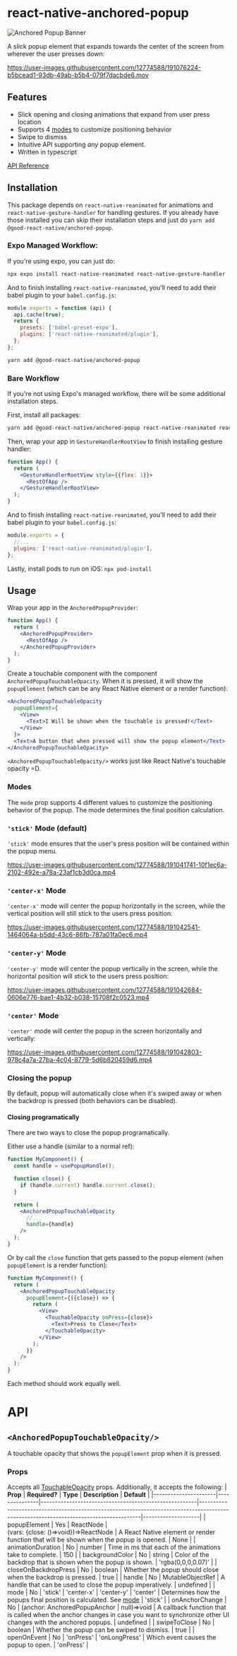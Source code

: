 # react-native-anchored-popup

![Anchored Popup Banner](https://user-images.githubusercontent.com/12774588/191040330-8244eeb0-84d7-4c8e-b24b-4de23dc81c25.png)

A slick popup element that expands towards the center of the screen from wherever the user presses down:

https://user-images.githubusercontent.com/12774588/191076224-b5bcead1-93db-49ab-b5b4-079f7dacbde6.mov

## Features

- Slick opening and closing animations that expand from user press location
- Supports 4 [modes](#modes) to customize positioning behavior
- Swipe to dismiss
- Intuitive API supporting _any_ popup element.
- Written in typescript

[API Reference](#api)

## Installation

This package depends on `react-native-reanimated` for animations and `react-native-gesture-handler` for handling gestures. If you already have those installed you can skip their installation steps and just do `yarn add @good-react-native/anchored-popup`.

### Expo Managed Workflow:

If you're using expo, you can just do:

```sh
npx expo install react-native-reanimated react-native-gesture-handler
```

And to finish installing `react-native-reanimated`, you'll need to add their babel plugin to your `babel.config.js`:

```js
module.exports = function (api) {
  api.cache(true);
  return {
    presets: ['babel-preset-expo'],
    plugins: ['react-native-reanimated/plugin'],
  };
};
```

```sh
yarn add @good-react-native/anchored-popup
```

### Bare Workflow

If you're not using Expo's managed workflow, there will be some additional installation steps.

First, install all packages:

```sh
yarn add @good-react-native/anchored-popup react-native-reanimated react-native-gesture-handler
```

Then, wrap your app in `GestureHandlerRootView` to finish installing gesture handler:

```jsx
function App() {
  return (
    <GestureHandlerRootView style={{flex: 1}}>
      <RestOfApp />
    </GestureHandlerRootView>
  );
}
```

And to finish installing `react-native-reanimated`, you'll need to add their babel plugin to your `babel.config.js`:

```js
module.exports = {
  //...
  plugins: ['react-native-reanimated/plugin'],
};
```

Lastly, install pods to run on iOS:
`npx pod-install`

## Usage

Wrap your app in the `AnchoredPopupProvider`:

```jsx
function App() {
  return (
    <AnchoredPopupProvider>
      <RestOfApp />
    </AnchoredPopupProvider>
  );
}
```

Create a touchable component with the component `AnchoredPopupTouchableOpacity`. When it is pressed, it will show the `popupElement` (which can be any React Native element or a render function):

```jsx
<AnchoredPopupTouchableOpacity
  popupElement={
    <View>
      <Text>I Will be shown when the touchable is pressed!</Text>
    </View>
  }>
  <Text>A button that when pressed will show the popup element</Text>
</AnchoredPopupTouchableOpacity>
```

`<AnchoredPopupTouchableOpacity/>` works just like React Native's touchable opacity =D.

### Modes

The `mode` prop supports 4 different values to customize the positioning behavior of the popup. The mode determines the final position calculation.

### `'stick'` Mode (default)

`'stick'` mode ensures that the user's press position will be contained within the popup menu.

https://user-images.githubusercontent.com/12774588/191041741-10f1ec6a-2102-492e-a78a-23af1cb3d0ca.mp4

### `'center-x'` Mode

`'center-x'` mode will center the popup horizontally in the screen, while the vertical position will still stick to the users press position:

https://user-images.githubusercontent.com/12774588/191042541-1464064a-b5dd-43c6-86fb-787a01fa0ec6.mp4

### `'center-y'` Mode

`'center-y'` mode will center the popup vertically in the screen, while the horizontal position will stick to the users press position:

https://user-images.githubusercontent.com/12774588/191042684-0606e776-bae1-4b32-b038-15708f2c0523.mp4

### `'center'` Mode

`'center'` mode will center the popup in the screen horizontally and vertically:

https://user-images.githubusercontent.com/12774588/191042803-978c4a7a-27ba-4c04-8779-5d6b820459d6.mp4

### Closing the popup

By default, popup will automatically close when it's swiped away or when the backdrop is pressed (both behaviors can be disabled).

#### Closing programatically

There are two ways to close the popup programatically.

Either use a handle (similar to a normal ref):

```jsx
function MyComponent() {
  const handle = usePopupHandle();

  function close() {
    if (handle.current) handle.current.close();
  }

  return (
    <AnchoredPopupTouchableOpacity
      //...
      handle={handle}
    />
  );
}
```

Or by call the `close` function that gets passed to the popup element (when `popupElement` is a render function):

```jsx
function MyComponent() {
  return (
    <AnchoredPopupTouchableOpacity
      popupElement={({close}) => {
        return (
          <View>
            <TouchableOpacity onPress={close}>
              <Text>Press to Close</Text>
            </TouchableOpacity>
          </View>
        );
      }}
    />
  );
}
```

Each method should work equally well.

# API

## `<AnchoredPopupTouchableOpacity/>`

A touchable opacity that shows the `popupElement` prop when it is pressed.

### Props

Accepts all [TouchableOpacity](https://reactnative.dev/docs/touchableopacity) props. Additionally, it accepts the following:
| **Prop** | **Required?** | **Type** | **Description** | **Default** |
|----------------------|---------------|-------------------------------------------------------|---------------------------------------------------------------------------------------------------------------------------------------|--------------------|
| popupElement | Yes | ReactNode \| <br>(vars: {close: ()=>void})=>ReactNode | A React Native element or render function that will be shown when the popup is opened. | None |
| animationDuration | No | number | Time in ms that each of the animations take to complete. | 150 |
| backgroundColor | No | string | Color of the backdrop that is shown when the popup is shown. | 'rgba(0,0,0,0.07)' |
| closeOnBackdropPress | No | boolean | Whether the popup should close when the backdrop is pressed. | true |
| handle | No | MutableObjectRef<AnchoredPopupHandle> | A handle that can be used to close the popup imperatively. | undefined |
| mode | No | 'stick' \| 'center-x' \| 'center-y' \| 'center' | Determines how the popups final position is calculated. See [mode](#mode) | 'stick' |
| onAnchorChange | No | (anchor: AnchoredPopupAnchor \| null)=>void | A callback function that is called when the anchor changes in case you want to synchronize other UI changes with the anchored popups. | undefined |
| swipeToClose | No | boolean | Whether the popup can be swiped to dismiss. | true |
| openOnEvent | No | 'onPress' \| 'onLongPress' | Which event causes the popup to open. | 'onPress' |
